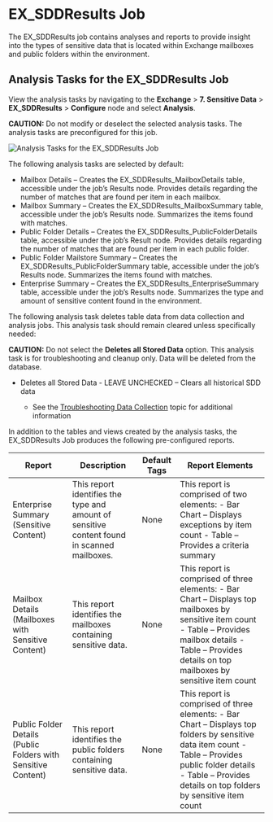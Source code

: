 # EX_SDDResults Job

The EX_SDDResults job contains analyses and reports to provide insight into the types of sensitive
data that is located within Exchange mailboxes and public folders within the environment.

## Analysis Tasks for the EX_SDDResults Job

View the analysis tasks by navigating to the **Exchange** > **7. Sensitive Data** >
**EX_SDDResults** > **Configure** node and select **Analysis**.

**CAUTION:** Do not modify or deselect the selected analysis tasks. The analysis tasks are
preconfigured for this job.

![Analysis Tasks for the EX_SDDResults Job](/img/product_docs/accessanalyzer/11.6/accessanalyzer/solutions/exchange/sensitivedata/sddresultsanalysis.webp)

The following analysis tasks are selected by default:

- Mailbox Details – Creates the EX_SDDResults_MailboxDetails table, accessible under the job’s
  Results node. Provides details regarding the number of matches that are found per item in each
  mailbox.
- Mailbox Summary – Creates the EX_SDDResults_MailboxSummary table, accessible under the job’s
  Results node. Summarizes the items found with matches.
- Public Folder Details – Creates the EX_SDDResults_PublicFolderDetails table, accessible under the
  job’s Result node. Provides details regarding the number of matches that are found per item in
  each public folder.
- Public Folder Mailstore Summary – Creates the EX_SDDResults_PublicFolderSummary table, accessible
  under the job’s Results node. Summarizes the items found with matches.
- Enterprise Summary – Creates the EX_SDDResults_EnterpriseSummary table, accessible under the job’s
  Results node. Summarizes the type and amount of sensitive content found in the environment.

The following analysis task deletes table data from data collection and analysis jobs. This analysis
task should remain cleared unless specifically needed:

**CAUTION:** Do not select the **Deletes all Stored Data** option. This analysis task is for
troubleshooting and cleanup only. Data will be deleted from the database.

- Deletes all Stored Data - LEAVE UNCHECKED – Clears all historical SDD data

    - See the
      [Troubleshooting Data Collection](/docs/accessanalyzer/11.6/solutions/exchange/hubmetrics/collection/ex_metricscollection.md#troubleshooting-data-collection)
      topic for additional information

In addition to the tables and views created by the analysis tasks, the EX_SDDResults Job produces
the following pre-configured reports.

| Report                                                        | Description                                                                                 | Default Tags | Report Elements                                                                                                                                                                                                        |
| ------------------------------------------------------------- | ------------------------------------------------------------------------------------------- | ------------ | ---------------------------------------------------------------------------------------------------------------------------------------------------------------------------------------------------------------------- |
| Enterprise Summary (Sensitive Content)                        | This report identifies the type and amount of sensitive content found in scanned mailboxes. | None         | This report is comprised of two elements: - Bar Chart – Displays exceptions by item count - Table – Provides a criteria summary                                                                                        |
| Mailbox Details (Mailboxes with Sensitive Content)            | This report identifies the mailboxes containing sensitive data.                             | None         | This report is comprised of three elements: - Bar Chart – Displays top mailboxes by sensitive item count - Table – Provides mailbox details - Table – Provides details on top mailboxes by sensitive item count        |
| Public Folder Details (Public Folders with Sensitive Content) | This report identifies the public folders containing sensitive data.                        | None         | This report is comprised of three elements: - Bar Chart – Displays top folders by sensitive data item count - Table – Provides public folder details - Table – Provides details on top folders by sensitive item count |
